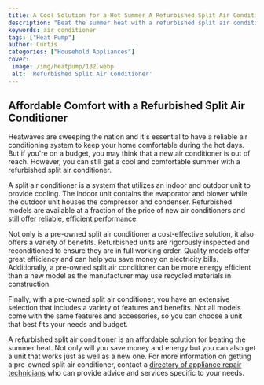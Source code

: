 ```yaml
---
title: A Cool Solution for a Hot Summer A Refurbished Split Air Conditioner
description: "Beat the summer heat with a refurbished split air conditioner Check out this blog post to learn more about the perfect solution and why its such a great choice"
keywords: air conditioner
tags: ["Heat Pump"]
author: Curtis
categories: ["Household Appliances"]
cover: 
 image: /img/heatpump/132.webp
 alt: 'Refurbished Split Air Conditioner'
---
```

## Affordable Comfort with a Refurbished Split Air Conditioner
Heatwaves are sweeping the nation and it's essential to have a reliable air conditioning system to keep your home comfortable during the hot days. But if you're on a budget, you may think that a new air conditioner is out of reach. However, you can still get a cool and comfortable summer with a refurbished split air conditioner.

A split air conditioner is a system that utilizes an indoor and outdoor unit to provide cooling. The indoor unit contains the evaporator and blower while the outdoor unit houses the compressor and condenser. Refurbished models are available at a fraction of the price of new air conditioners and still offer reliable, efficient performance.

Not only is a pre-owned split air conditioner a cost-effective solution, it also offers a variety of benefits. Refurbished units are rigorously inspected and reconditioned to ensure they are in full working order. Quality models offer great efficiency and can help you save money on electricity bills. Additionally, a pre-owned split air conditioner can be more energy efficient than a new model as the manufacturer may use recycled materials in construction.

Finally, with a pre-owned split air conditioner, you have an extensive selection that includes a variety of features and benefits. Not all models come with the same features and accessories, so you can choose a unit that best fits your needs and budget.

A refurbished split air conditioner is an affordable solution for beating the summer heat. Not only will you save money and energy but you can also get a unit that works just as well as a new one. For more information on getting a pre-owned split air conditioner, contact a [directory of appliance repair technicians](./pages/appliance-repair-technicians) who can provide advice and services specific to your needs.
